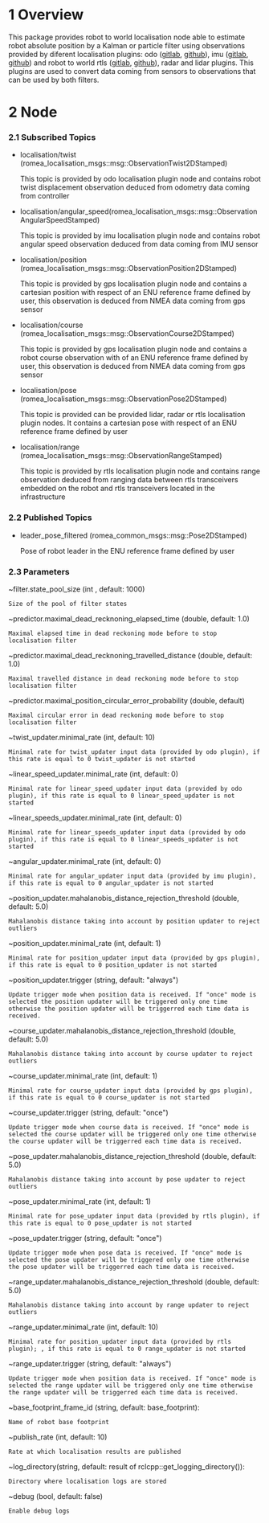 # 1 Overview #

This package provides robot to world localisation node able to estimate robot absolute position by a Kalman or particle filter using observations provided by diferent localisation plugins: odo ([gitlab](https://gitlab.irstea.fr/romea_ros2/algorithms/localisation/romea_localisation_odo_plugin), [github](https://github.com/Romea/romea-ros2-localisation-odo-plugin)), imu ([gitlab](https://gitlab.irstea.fr/romea_ros2/algorithms/localisation/romea_localisation_imu_plugin), [github](https://github.com/Romea/romea-ros2-localisation-imu-plugin)) and  robot to world rtls ([gitlab](https://gitlab.irstea.fr/romea_ros2/algorithms/localisation/romea_robot_to_world_localisation_rtls_plugin), [github](https://github.com/Romea/romea-ros2-robot-to-world-localisation-rtls-plugin)), radar and  lidar plugins. This plugins are used to convert data coming from sensors to observations that can be used by both filters. 


# 2 Node #

### 2.1 Subscribed Topics ###

- localisation/twist (romea_localisation_msgs::msg::ObservationTwist2DStamped)

    This topic is provided by odo localisation plugin node and contains robot twist displacement observation deduced from odometry data coming from controller 

- localisation/angular_speed(romea_localisation_msgs::msg::ObservationAngularSpeedStamped)

    This topic is provided by imu localisation plugin node and contains robot angular speed observation deduced from data coming from IMU sensor

- localisation/position (romea_localisation_msgs::msg::ObservationPosition2DStamped)

    This topic is provided by gps localisation plugin node and contains a cartesian position with respect of an ENU reference frame defined by user, this observation is deduced from NMEA data coming from gps sensor

- localisation/course (romea_localisation_msgs::msg::ObservationCourse2DStamped)

    This topic is provided by gps localisation plugin node and contains a robot course observation with of an ENU reference frame defined by user, this observation is deduced from NMEA data coming from gps sensor

- localisation/pose (romea_localisation_msgs::msg::ObservationPose2DStamped)

    This topic is provided can be provided lidar, radar or rtls localisation plugin nodes. It contains a cartesian pose with respect of an ENU reference frame defined by user 

- localisation/range (romea_localisation_msgs::msg::ObservationRangeStamped)

    This topic is provided by rtls localisation plugin node and contains range observation deduced from ranging data between rtls transceivers embedded on the robot and rtls transceivers located in the infrastructure   

### 2.2 Published Topics ###

- leader_pose_filtered (romea_common_msgs::msg::Pose2DStamped)

  Pose of robot leader in the ENU reference frame defined by user

### 2.3 Parameters ###

  ~filter.state_pool_size (int , default: 1000)

    Size of the pool of filter states

  ~predictor.maximal_dead_recknoning_elapsed_time (double, default: 1.0)

    Maximal elapsed time in dead reckoning mode before to stop localisation filter

  ~predictor.maximal_dead_recknoning_travelled_distance (double, default: 1.0)

    Maximal travelled distance in dead reckoning mode before to stop localisation filter

  ~predictor.maximal_position_circular_error_probability (double, default)

    Maximal circular error in dead reckoning mode before to stop localisation filter

  ~twist_updater.minimal_rate (int, default: 10)

    Minimal rate for twist_updater input data (provided by odo plugin), if this rate is equal to 0 twist_updater is not started 

  ~linear_speed_updater.minimal_rate (int, default: 0)

    Minimal rate for linear_speed_updater input data (provided by odo plugin), if this rate is equal to 0 linear_speed_updater is not started 

  ~linear_speeds_updater.minimal_rate (int, default: 0)

    Minimal rate for linear_speeds_updater input data (provided by odo plugin), if this rate is equal to 0 linear_speeds_updater is not started 

  ~angular_updater.minimal_rate (int, default: 0)

    Minimal rate for angular_updater input data (provided by imu plugin), if this rate is equal to 0 angular_updater is not started 

  ~position_updater.mahalanobis_distance_rejection_threshold (double, default: 5.0)

    Mahalanobis distance taking into account by position updater to reject outliers 

  ~position_updater.minimal_rate (int, default: 1)

    Minimal rate for position_updater input data (provided by gps plugin), if this rate is equal to 0 position_updater is not started 

  ~position_updater.trigger (string, default: "always")

    Update trigger mode when position data is received. If "once" mode is selected the position updater will be triggered only one time otherwise the position updater will be triggerred each time data is received.

  ~course_updater.mahalanobis_distance_rejection_threshold (double, default: 5.0)

    Mahalanobis distance taking into account by course updater to reject outliers 

  ~course_updater.minimal_rate (int, default: 1)

    Minimal rate for course_updater input data (provided by gps plugin), if this rate is equal to 0 course_updater is not started 

  ~course_updater.trigger (string, default: "once")

    Update trigger mode when course data is received. If "once" mode is selected the course updater will be triggered only one time otherwise the course updater will be triggerred each time data is received.

  ~pose_updater.mahalanobis_distance_rejection_threshold (double, default: 5.0)

    Mahalanobis distance taking into account by pose updater to reject outliers 

  ~pose_updater.minimal_rate (int, default: 1)

    Minimal rate for pose_updater input data (provided by rtls plugin), if this rate is equal to 0 pose_updater is not started 

  ~pose_updater.trigger (string, default: "once")

    Update trigger mode when pose data is received. If "once" mode is selected the pose updater will be triggered only one time otherwise the pose updater will be triggerred each time data is received.

  ~range_updater.mahalanobis_distance_rejection_threshold (double, default: 5.0)

    Mahalanobis distance taking into account by range updater to reject outliers 

  ~range_updater.minimal_rate (int, default: 10)

    Minimal rate for position_updater input data (provided by rtls plugin); , if this rate is equal to 0 range_updater is not started  

  ~range_updater.trigger (string, default: "always")

    Update trigger mode when position data is received. If "once" mode is selected the range updater will be triggered only one time otherwise the range updater will be triggerred each time data is received.

  ~base_footprint_frame_id (string, default: base_footprint):

    Name of robot base footprint

  ~publish_rate (int, default: 10)

    Rate at which localisation results are published

  ~log_directory(string, default: result of rclcpp::get_logging_directory()):

    Directory where localisation logs are stored

  ~debug (bool, default: false)

    Enable debug logs